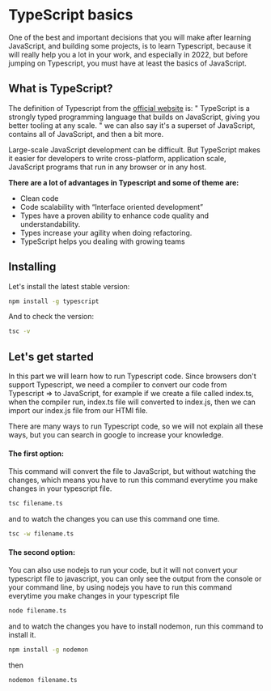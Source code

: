 # TypeScript basics

One of the best and important decisions that you will make after learning JavaScript, and building some projects, is to learn Typescript, because it will really help you a lot in your work, and especially in 2022, but before jumping on Typescript, you must have at least the basics of JavaScript.

## What is TypeScript?

The definition of Typescript from the [official website](https://www.typescriptlang.org/) is:
"
TypeScript is a strongly typed programming language that builds on JavaScript, giving you better tooling at any scale.
" we can also say it's a superset of JavaScript, contains all of JavaScript, and then a bit more.

Large-scale JavaScript development can be difficult. But TypeScript makes it easier for developers to write cross-platform, application scale, JavaScript programs that run in any browser or in any host.

**There are a lot of advantages in Typescript and some of theme are:**

- Clean code
- Code scalability with “Interface oriented development”
- Types have a proven ability to enhance code quality and understandability.
- Types increase your agility when doing refactoring.
- TypeScript helps you dealing with growing teams

## Installing

Let's install the latest stable version:

```bash
npm install -g typescript
```

And to check the version:

```bash
tsc -v
```

## Let's get started

In this part we will learn how to run Typescript code. Since browsers don't support Typescript, we need a compiler to convert our code from Typescript => to JavaScript, for example if we create a file called index.ts, when the compiler run, index.ts file will converted to index.js, then we can import our index.js file from our HTMl file.

There are many ways to run Typescript code, so we will not explain all these ways, but you can search in google to increase your knowledge.

#### The first option:
This command will convert the file to JavaScript, but without watching the changes, which means you have to run this command everytime you make changes in your typescript file.

``` bash
tsc filename.ts

```

and to watch the changes you can use this command one time.

``` bash
tsc -w filename.ts

```

#### The second option:
You can also use nodejs to run your code, but it will not convert your typescript file to javascript, you can only see the output from the console or your command line, by using nodejs you have to run this command everytime you make changes in your typescript file

``` bash
node filename.ts

```

and to watch the changes you have to install nodemon, run this command to install it.

``` bash
npm install -g nodemon

```

then

``` bash
nodemon filename.ts

```